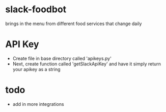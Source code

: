 # slack-foodbot
brings in the menu from different food services that change daily

# API Key
- Create file in base directory called 'apikeys.py'
- Next, create function called 'getSlackApiKey' and have it simply return your apikey as a string

# todo
- add in more integrations